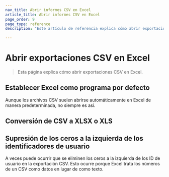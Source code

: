 ```yaml
---
nav_title: Abrir informes CSV en Excel
article_title: Abrir informes CSV en Excel 
page_order: 9
page_type: reference
description: "Este artículo de referencia explica cómo abrir exportaciones CSV en Excel."

---
```


# Abrir exportaciones CSV en Excel

> Esta página explica cómo abrir exportaciones CSV en Excel.

## Establecer Excel como programa por defecto

Aunque los archivos CSV suelen abrirse automáticamente en Excel de manera predeterminada, no siempre es así. 

## Conversión de CSV a XLSX o XLS



## Supresión de los ceros a la izquierda de los identificadores de usuario

A veces puede ocurrir que se eliminen los ceros a la izquierda de los ID de usuario en la exportación CSV. Esto ocurre porque Excel trata los números de un CSV como datos en lugar de como texto. 


